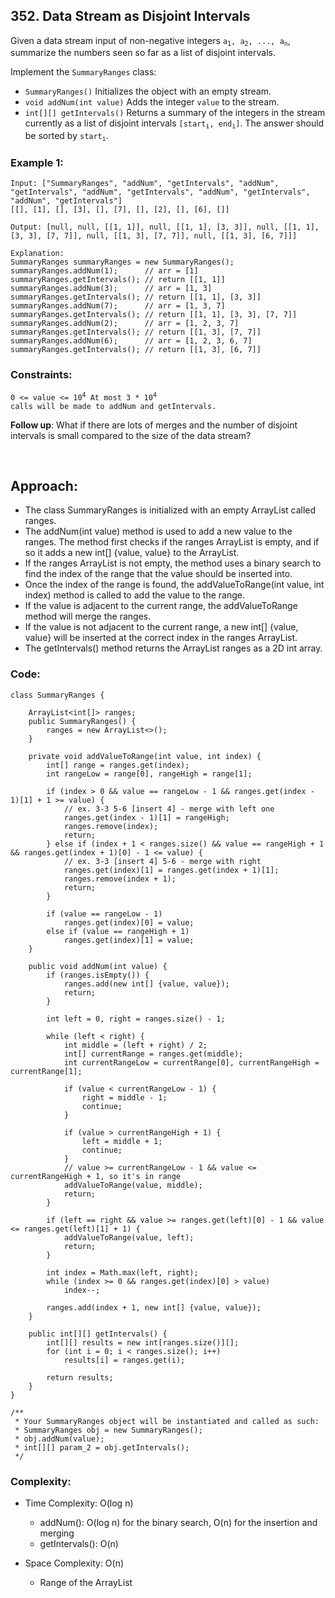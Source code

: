 ## 352. Data Stream as Disjoint Intervals  

Given a data stream input of non-negative integers <code>a<sub>1</sub>, a<sub>2</sub>, ..., a<sub>n</sub></code>, summarize the numbers seen so far as a list of disjoint intervals.   

Implement the ```SummaryRanges``` class:  

* ```SummaryRanges()``` Initializes the object with an empty stream.
* ```void addNum(int value)``` Adds the integer ```value``` to the stream.
* ```int[][] getIntervals()``` Returns a summary of the integers in the stream currently as a list of disjoint intervals <code>[start<sub>i</sub>, end<sub>i</sub>]</code>. The answer should be sorted by <code>start<sub>i</sub></code>.   
 

### Example 1:  
```
Input: ["SummaryRanges", "addNum", "getIntervals", "addNum", "getIntervals", "addNum", "getIntervals", "addNum", "getIntervals", "addNum", "getIntervals"]
[[], [1], [], [3], [], [7], [], [2], [], [6], []]

Output: [null, null, [[1, 1]], null, [[1, 1], [3, 3]], null, [[1, 1], [3, 3], [7, 7]], null, [[1, 3], [7, 7]], null, [[1, 3], [6, 7]]]

Explanation: 
SummaryRanges summaryRanges = new SummaryRanges();
summaryRanges.addNum(1);      // arr = [1]
summaryRanges.getIntervals(); // return [[1, 1]]
summaryRanges.addNum(3);      // arr = [1, 3]
summaryRanges.getIntervals(); // return [[1, 1], [3, 3]]
summaryRanges.addNum(7);      // arr = [1, 3, 7]
summaryRanges.getIntervals(); // return [[1, 1], [3, 3], [7, 7]]
summaryRanges.addNum(2);      // arr = [1, 2, 3, 7]
summaryRanges.getIntervals(); // return [[1, 3], [7, 7]]
summaryRanges.addNum(6);      // arr = [1, 2, 3, 6, 7]
summaryRanges.getIntervals(); // return [[1, 3], [6, 7]]
```  

### Constraints:  
<code>0 <= value <= 10<sup>4</sup>
At most 3 * 10<sup>4</sup> calls will be made to addNum and getIntervals.
</code>  

**Follow up**: What if there are lots of merges and the number of disjoint intervals is small compared to the size of the data stream?   

<br>  

## Approach:  

* The class SummaryRanges is initialized with an empty ArrayList called ranges.
* The addNum(int value) method is used to add a new value to the ranges. The method first checks if the ranges ArrayList is empty, and if so it adds a new int[] {value, value} to the ArrayList.
* If the ranges ArrayList is not empty, the method uses a binary search to find the index of the range that the value should be inserted into.
* Once the index of the range is found, the addValueToRange(int value, int index) method is called to add the value to the range.
* If the value is adjacent to the current range, the addValueToRange method will merge the ranges.
* If the value is not adjacent to the current range, a new int[] {value, value} will be inserted at the correct index in the ranges ArrayList.
* The getIntervals() method returns the ArrayList ranges as a 2D int array.  

### Code:  
```
class SummaryRanges {

    ArrayList<int[]> ranges;
    public SummaryRanges() {
        ranges = new ArrayList<>();
    }

    private void addValueToRange(int value, int index) {
        int[] range = ranges.get(index);
        int rangeLow = range[0], rangeHigh = range[1];
        
        if (index > 0 && value == rangeLow - 1 && ranges.get(index - 1)[1] + 1 >= value) {
            // ex. 3-3 5-6 [insert 4] - merge with left one
            ranges.get(index - 1)[1] = rangeHigh;
            ranges.remove(index);
            return;
        } else if (index + 1 < ranges.size() && value == rangeHigh + 1 && ranges.get(index + 1)[0] - 1 <= value) {
            // ex. 3-3 [insert 4] 5-6 - merge with right
            ranges.get(index)[1] = ranges.get(index + 1)[1];
            ranges.remove(index + 1);
            return;
        }
        
        if (value == rangeLow - 1) 
            ranges.get(index)[0] = value;
        else if (value == rangeHigh + 1) 
            ranges.get(index)[1] = value;
    }

    public void addNum(int value) {
        if (ranges.isEmpty()) {
            ranges.add(new int[] {value, value});
            return;
        }

        int left = 0, right = ranges.size() - 1;
        
        while (left < right) {
            int middle = (left + right) / 2;
            int[] currentRange = ranges.get(middle);
            int currentRangeLow = currentRange[0], currentRangeHigh = currentRange[1];
            
            if (value < currentRangeLow - 1) {
                right = middle - 1;
                continue;
            }
            
            if (value > currentRangeHigh + 1) {
                left = middle + 1;
                continue;
            }
            // value >= currentRangeLow - 1 && value <= currentRangeHigh + 1, so it's in range
            addValueToRange(value, middle);
            return;
        }
        
        if (left == right && value >= ranges.get(left)[0] - 1 && value <= ranges.get(left)[1] + 1) {
            addValueToRange(value, left);
            return;
        }

        int index = Math.max(left, right);
        while (index >= 0 && ranges.get(index)[0] > value)
            index--;
    
        ranges.add(index + 1, new int[] {value, value});
    }

    public int[][] getIntervals() {
        int[][] results = new int[ranges.size()][];
        for (int i = 0; i < ranges.size(); i++) 
            results[i] = ranges.get(i);
        
        return results;
    }
}

/**
 * Your SummaryRanges object will be instantiated and called as such:
 * SummaryRanges obj = new SummaryRanges();
 * obj.addNum(value);
 * int[][] param_2 = obj.getIntervals();
 */
```  

### Complexity:  

* Time Complexity: O(log n)
    * addNum(): O(log n) for the binary search, O(n) for the insertion and merging
    * getIntervals(): O(n)  
    
* Space Complexity: O(n)
    * Range of the ArrayList  

